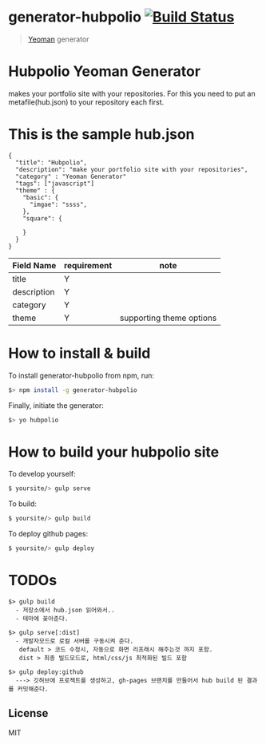 # generator-hubpolio [![Build Status](https://secure.travis-ci.org/miconblog/generator-hubpolio.png?branch=master)](https://travis-ci.org/miconblog/generator-hubpolio)

> [Yeoman](http://yeoman.io) generator

# Hubpolio Yeoman Generator
makes your portfolio site with your repositories. For this you need to put an metafile(hub.json) to your repository each first.

# This is the sample hub.json
    { 
      "title": "Hubpolio",
      "description": "make your portfolio site with your repositories",
      "category" : "Yeoman Generator"
      "tags": ["javascript"]
      "theme" : {
        "basic": {
          "imgae": "ssss",
        },
        "square": {
          
        }
      }
    }

| Field Name | requirement | note |
| :--------- | ----------- | ---- |
| title      | Y           |      |
| description| Y           |      |
| category   | Y           | 
| theme      | Y           | supporting theme options |


# How to install & build

To install generator-hubpolio from npm, run:

```bash
$> npm install -g generator-hubpolio
```

Finally, initiate the generator:

```bash
$> yo hubpolio
```

# How to build your hubpolio site 

To develop yourself:
```bash
$ yoursite/> gulp serve
```

To build: 
```bash
$ yoursite/> gulp build
```

To deploy github pages: 
```bash
$ yoursite/> gulp deploy
```


# TODOs

    $> gulp build
      - 저장소에서 hub.json 읽어와서..
      - 테마에 꽂아준다. 

    $> gulp serve[:dist]
      - 개발자모드로 로컬 서버를 구동시켜 준다. 
       default > 코드 수정시, 자동으로 화면 리프래시 해주는것 까지 포함. 
       dist > 최종 빌드모드로, html/css/js 최적화된 빌드 포함 

    $> gulp deploy:github
      ---> 깃허브에 프로젝트를 생성하고, gh-pages 브랜치를 만들어서 hub build 된 결과를 커밋해준다. 

## License

MIT